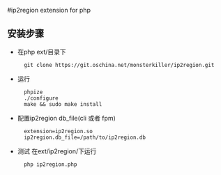 #ip2region extension for php
## 安装步骤
* 在php ext/目录下
    
        git clone https://git.oschina.net/monsterkiller/ip2region.git

* 运行 

        phpize
        ./configure
        make && sudo make install

* 配置ip2region db_file(cli 或者 fpm)
    
        extension=ip2region.so
        ip2region.db_file=/path/to/ip2region.db

* 测试 
在ext/ip2region/下运行
    
        php ip2region.php

